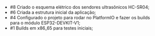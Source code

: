 - #8 Criado o esquema elétrico dos sendores ultrasônicos HC-SR04;
- #6 Criada a estrutura inicial da aplicação;
- #4 Configurado o projeto para rodar no PlatformIO e fazer os builds para o módulo ESP32-DEVKIT-V1;
- #1 Builds em x86_65 para testes iniciais;

